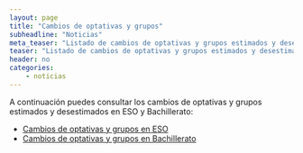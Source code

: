 ```yaml
---
layout: page
title: "Cambios de optativas y grupos"
subheadline: "Noticias"
meta_teaser: "Listado de cambios de optativas y grupos estimados y desestimados para el curso 2015-2016."
teaser: "Listado de cambios de optativas y grupos estimados y desestimados para el curso 2015-2016."
header: no
categories:
    - noticias
---
```


A continuación puedes consultar los cambios de optativas y grupos estimados y desestimados en ESO y Bachillerato:

* [Cambios de optativas y grupos en ESO](https://drive.google.com/open?id=0B4jaZeMGL7HsYnN4SEpZMUhSWE0)
* [Cambios de optativas y grupos en Bachillerato](https://drive.google.com/open?id=0B4jaZeMGL7HscUs0TkFpUGtBcFk)
